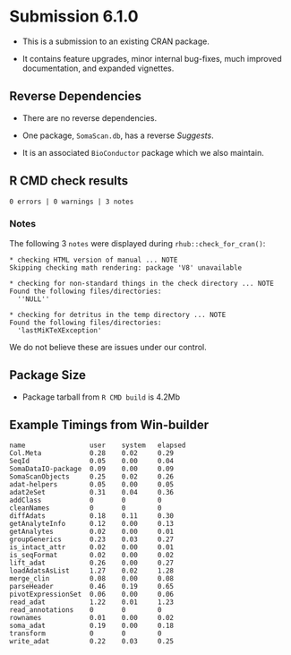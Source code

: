 
# Submission 6.1.0

- This is a submission to an existing CRAN package.

- It contains feature upgrades, minor internal bug-fixes,
  much improved documentation, and expanded vignettes.


## Reverse Dependencies

- There are no reverse dependencies.

- One package, `SomaScan.db`, has a reverse *Suggests*.

- It is an associated `BioConductor` package which we also maintain.


## R CMD check results
```
0 errors | 0 warnings | 3 notes
```

### Notes

The following 3 `notes` were displayed during `rhub::check_for_cran()`:

```
* checking HTML version of manual ... NOTE
Skipping checking math rendering: package 'V8' unavailable

* checking for non-standard things in the check directory ... NOTE
Found the following files/directories:
  ''NULL''

* checking for detritus in the temp directory ... NOTE
Found the following files/directories:
  'lastMiKTeXException'
```

We do not believe these are issues under our control.


## Package Size

- Package tarball from `R CMD build` is 4.2Mb


## Example Timings from Win-builder

```
name                user    system   elapsed
Col.Meta            0.28    0.02     0.29    
SeqId               0.05    0.00     0.04    
SomaDataIO-package  0.09    0.00     0.09    
SomaScanObjects     0.25    0.02     0.26    
adat-helpers        0.05    0.00     0.05    
adat2eSet           0.31    0.04     0.36    
addClass            0       0        0    
cleanNames          0       0        0    
diffAdats           0.18    0.11     0.30    
getAnalyteInfo      0.12    0.00     0.13    
getAnalytes         0.02    0.00     0.01    
groupGenerics       0.23    0.03     0.27    
is_intact_attr      0.02    0.00     0.01    
is_seqFormat        0.02    0.00     0.02    
lift_adat           0.26    0.00     0.27    
loadAdatsAsList     1.27    0.02     1.28    
merge_clin          0.08    0.00     0.08    
parseHeader         0.46    0.19     0.65    
pivotExpressionSet  0.06    0.00     0.06    
read_adat           1.22    0.01     1.23    
read_annotations    0       0        0    
rownames            0.01    0.00     0.02    
soma_adat           0.19    0.00     0.18    
transform           0       0        0    
write_adat          0.22    0.03     0.25    
```

